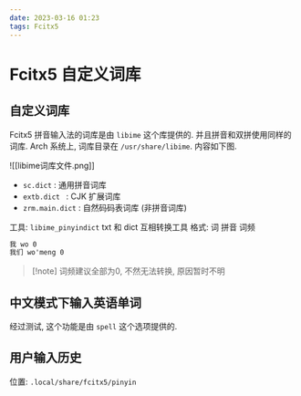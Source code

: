 ```yaml
---
date: 2023-03-16 01:23
tags: Fcitx5
---
```


# Fcitx5 自定义词库

## 自定义词库

Fcitx5 拼音输入法的词库是由 `libime` 这个库提供的. 并且拼音和双拼使用同样的词库.
Arch 系统上, 词库目录在 `/usr/share/libime`. 内容如下图. 

![[libime词库文件.png]]

- `sc.dict` : 通用拼音词库
- `extb.dict ` : CJK 扩展词库
- `zrm.main.dict` : 自然码码表词库 (非拼音词库)

工具: `libime_pinyindict` txt 和 dict 互相转换工具
格式: 词 拼音 词频
```txt
我 wo 0
我们 wo'meng 0
```

> [!note] 词频建议全部为0, 不然无法转换, 原因暂时不明

## 中文模式下输入英语单词

经过测试, 这个功能是由 `spell` 这个选项提供的.

## 用户输入历史

位置: `.local/share/fcitx5/pinyin`
